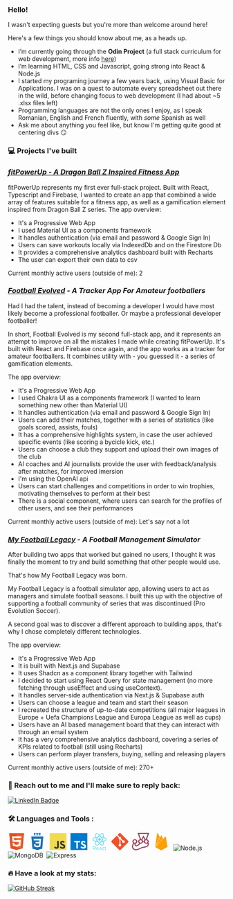 ### Hello! 

I wasn't expecting guests but you're more than welcome around here! 

Here's a few things you should know about me, as a heads up.

- I’m currently going through the <strong>Odin Project</strong> (a full stack curriculum for web development, more info [here](https://www.theodinproject.com/))
- I’m learning HTML, CSS and Javascript, going strong into React & Node.js
- I started my programing journey a few years back, using Visual Basic for Applications. I was on a quest to automate every spreadsheet out there in the wild, before changing focus to web development (I had about ~5 .xlsx files left)
- Programming languages are not the only ones I enjoy, as I speak Romanian, English and French fluently, with _some_ Spanish as well
- Ask me about anything you feel like, but know I'm getting quite good at centering divs :smirk:

### :computer: Projects I've built 
### *<a href="https://fitpowerup.com/" target="_blank">fitPowerUp - A Dragon Ball Z Inspired Fitness App</a>*

fitPowerUp represents my first ever full-stack project. Built with React, Typescript and Firebase, I wanted to create an app that combined a wide array of features suitable for a fitness app, as well as a gamification element inspired from Dragon Ball Z series.
The app overview:
- It's a Progressive Web App
- I used Material UI as a components framework
- It handles authentication (via email and password & Google Sign In)
- Users can save workouts locally via IndexedDb and on the Firestore Db
- It provides a comprehensive analytics dashboard built with Recharts
- The user can export their own data to csv

Current monthly active users (outside of me): 2

### *<a href="https://fitpowerup.com/](https://footballevolved.app/" target="_blank">Football Evolved</a> - A Tracker App For Amateur footballers*

Had I had the talent, instead of becoming a developer I would have most likely become a professional footballer. Or maybe a professional developer footballer! 

In short, Football Evolved is my second full-stack app, and it represents an attempt to improve on all the mistakes I made while creating fitPowerUp. It's built with React and Firebase once again, and the app works as a tracker for amateur footballers. It combines utility with - you guessed it - a series of gamification elements.

The app overview:
- It's a Progressive Web App
- I used Chakra UI as a components framework (I wanted to learn something new other than Material UI)
- It handles authentication (via email and password & Google Sign In)
- Users can add their matches, together with a series of statistics (like goals scored, assists, fouls)
- It has a comprehensive highlights system, in case the user achieved specific events (like scoring a bycicle kick, etc.)
- Users can choose a club they support and upload their own images of the club
- AI coaches and AI journalists provide the user with feedback/analysis after matches, for improved imersion
- I'm using the OpenAI api
- Users can start challenges and competitions in order to win trophies, motivating themselves to perform at their best
- There is a social component, where users can search for the profiles of other users, and see their performances

Current monthly active users (outside of me): Let's say not a lot

### *<a href="https://myfootballlegacy.com/" target="_blank">My Football Legacy</a> - A Football Management Simulator*

After building two apps that worked but gained no users, I thought it was finally the moment to try and build something that other people would use. 

That's how My Football Legacy was born.

My Football Legacy is a football simulator app, allowing users to act as managers and simulate football seasons. I built this up with the objective of supporting a football community of series that was discontinued (Pro Evolution Soccer). 

A second goal was to discover a different approach to building apps, that's why I chose completely different technologies.

The app overview:
- It's a Progressive Web App
- It is built with Next.js and Supabase
- It uses Shadcn as a component library together with Tailwind
- I decided to start using React Query for state management (no more fetching through useEffect and using useContext).
- It handles server-side authentication via Next.js & Supabase auth
- Users can choose a league and team and start their season
- I recreated the structure of up-to-date competitions (all major leagues in Europe + Uefa Champions League and Europa League as well as cups)
- Users have an AI based management board that they can interact with through an email system
- It has a very comprehensive analytics dashboard, covering a series of KPIs related to football (still using Recharts)
- Users can perform player transfers, buying, selling and releasing players

Current monthly active users (outside of me): 270+

### :loudspeaker: Reach out to me and I'll make sure to reply back:
<div id="badges">
  <a href="https://www.linkedin.com/in/matei-daniel/">
    <img src="https://img.shields.io/badge/LinkedIn-blue?style=for-the-badge&logo=linkedin&logoColor=white" alt="LinkedIn Badge"/>
  </a>
</div>

### :hammer_and_wrench: Languages and Tools :

<div>
  <img src="https://github.com/devicons/devicon/blob/master/icons/html5/html5-original.svg" title="HTML5" alt="HTML" width="40" height="40"/>&nbsp;
  <img src="https://github.com/devicons/devicon/blob/master/icons/css3/css3-plain-wordmark.svg"  title="CSS3" alt="CSS" width="40" height="40"/>&nbsp;
  <img src="https://github.com/devicons/devicon/blob/master/icons/javascript/javascript-original.svg" title="JavaScript" alt="JavaScript" width="40" height="40"/>&nbsp;
  <img src="https://github.com/devicons/devicon/blob/master/icons/typescript/typescript-plain.svg" title="Typescript" alt="Typescript" width="40" height="40"/>&nbsp;
  <img src="https://github.com/devicons/devicon/blob/master/icons/react/react-original-wordmark.svg" title="React" alt="React" width="40" height="40"/>&nbsp;
  <img src="https://github.com/devicons/devicon/blob/master/icons/git/git-plain.svg" title="Git" alt="Git" width="40" height="40"/>&nbsp;  
  <img src="https://github.com/devicons/devicon/blob/master/icons/jest/jest-plain.svg" title="Jest" alt="Jest" width="40" height="40"/>&nbsp;
  <img src="https://github.com/devicons/devicon/blob/master/icons/firebase/firebase-plain.svg" title="Firebase" alt="Firebase" width="40" height="40"/>&nbsp;
    <img src="https://cdn.jsdelivr.net/gh/devicons/devicon/icons/nodejs/nodejs-original-wordmark.svg" title="Node.js" alt="Node.js" width="40" height="40"/>&nbsp;
      <img src="https://cdn.jsdelivr.net/gh/devicons/devicon/icons/mongodb/mongodb-original.svg" title="MongoDB" alt="MongoDB" width="40" height="40"/>&nbsp;
  <img src="https://cdn.jsdelivr.net/gh/devicons/devicon/icons/express/express-original-wordmark.svg" title="Express" alt="Express" width="40" height="40"/>&nbsp;
  
</div>


### :fire: Have a look at my stats:
[![GitHub Streak](https://github-readme-streak-stats.herokuapp.com/?user=leynadm&theme=dark&background=000000)](https://git.io/streak-stats)

<!--
**leynadm/leynadm** is a ✨ _special_ ✨ repository because its `README.md` (this file) appears on your GitHub profile.

  <img src="https://github.com/devicons/devicon/blob/master/icons/git/git-original-wordmark.svg" title="Git" **alt="Git" width="40" height="40"/>
</div>

Here are some ideas to get you started:
- 👯 I’m looking to collaborate on ...
-->
